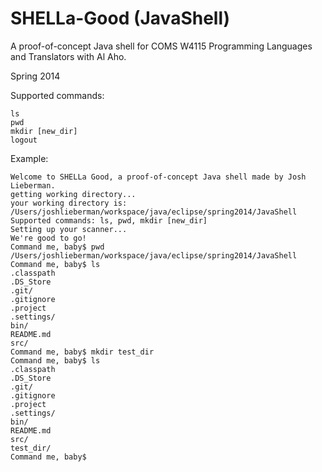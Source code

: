 SHELLa-Good (JavaShell)
===========

A proof-of-concept Java shell for COMS W4115 Programming Languages and
Translators with Al Aho.

Spring 2014

Supported commands:
```
ls
pwd
mkdir [new_dir]
logout
```

Example:
```
Welcome to SHELLa Good, a proof-of-concept Java shell made by Josh Lieberman.
getting working directory...
your working directory is: /Users/joshlieberman/workspace/java/eclipse/spring2014/JavaShell
Supported commands: ls, pwd, mkdir [new_dir]
Setting up your scanner...
We're good to go!
Command me, baby$ pwd
/Users/joshlieberman/workspace/java/eclipse/spring2014/JavaShell
Command me, baby$ ls
.classpath
.DS_Store
.git/
.gitignore
.project
.settings/
bin/
README.md
src/
Command me, baby$ mkdir test_dir
Command me, baby$ ls
.classpath
.DS_Store
.git/
.gitignore
.project
.settings/
bin/
README.md
src/
test_dir/
Command me, baby$
```

